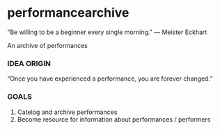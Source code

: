 performancearchive
==================

“Be willing to be a beginner every single morning.” 
― Meister Eckhart

An archive of performances

### IDEA ORIGIN

“Once you have experienced a performance, you are forever changed.”

### GOALS

1. Catelog and archive performances
2. Become resource for information about performances / performers




